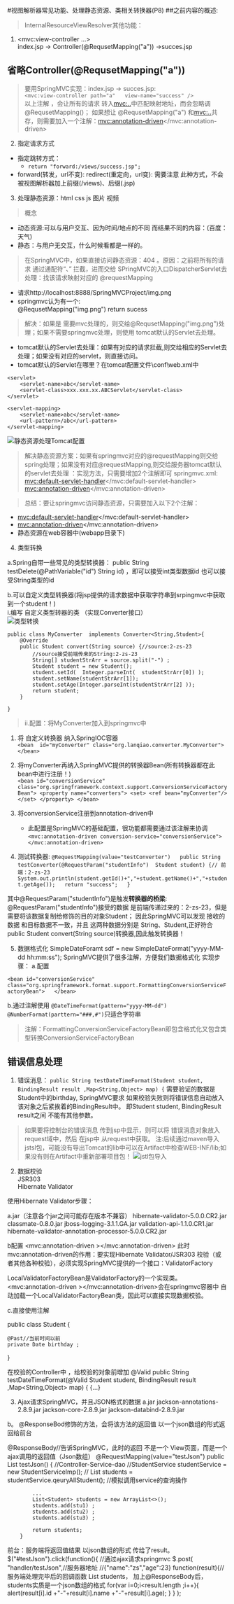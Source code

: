 #视图解析器常见功能、处理静态资源、类相关转换器(P8)
##之前内容的概述:
>InternalResourceViewResolver其他功能：  

1. <mvc:view-controller ...>  
index.jsp -> Controller(@RequsetMapping("a")) ->succes.jsp

## 省略Controller(@RequsetMapping("a"))
>要用SpringMVC实现：index.jsp -> succes.jsp:  
`<mvc:view-controller path="a"   view-name="success" />`  
以上注解 ，会让所有的请求 转入<mvc:..>中匹配映射地址，而会忽略调@RequsetMapping()；
如果想让 @RequsetMapping("a")  和<mvc:..>共存，则需要加入一个注解：<mvc:annotation-driven></mvc:annotation-driven>

2. 指定请求方式
 - 指定跳转方式：
   - `return "forward:/views/success.jsp";`
 - forward(转发，url不变):   redirect(重定向，url变): 需要注意 此种方式，不会被视图解析器加上前缀(/views)、后缀(.jsp)

3. 处理静态资源：html css js  图片 视频  
>概念 
   - 动态资源:可以与用户交互、因为时间/地点的不同 而结果不同的内容：(百度：天气)
   - 静态：与用户无交互，什么时候看都是一样的。  
>在SpringMVC中，如果直接访问静态资源：404 。原因：之前将所有的请求 通过通配符“、” 拦截，进而交给 SPringMVC的入口DispatcherServlet去处理：找该请求映射对应的 @requestMapping
   - 请求http://localhost:8888/SpringMVCProject/img.png
   - springmvc认为有一个:  
       @RequsetMapping("img.png")
           return sucess  
>解决：如果是 需要mvc处理的，则交给@RequsetMapping("img.png")处理；如果不需要springmvc处理，则使用 tomcat默认的Servlet去处理。
- tomcat默认的Servlet去处理：如果有对应的请求拦截,则交给相应的Servlet去处理；如果没有对应的servlet，则直接访问。
- tomcat默认的Servlet在哪里？在tomcat配置文件\conf\web.xml中
>
    <servlet>
        <servlet-name>abc</servlet-name>
        <servlet-class>xxx.xxx.xx.ABCServlet</servlet-class>
    </servlet>
	
    <servlet-mapping>
        <servlet-name>abc</servlet-name>
        <url-pattern>/abc</url-pattern>
    </servlet-mapping>
![静态资源处理Tomcat配置](静态资源处理Tomcat配置.png)

>解决静态资源方案：如果有springmvc对应的@requestMapping则交给spring处理；如果没有对应@requestMapping,则交给服务器tomcat默认的servlet去处理  ：实现方法，只需要增加2个注解即可 springmvc.xml:  
<mvc:default-servlet-handler></mvc:default-servlet-handler>
<mvc:annotation-driven></mvc:annotation-driven>

>总结：要让springmvc访问静态资源，只需要加入以下2个注解：
- <mvc:default-servlet-handler></mvc:default-servlet-handler>
- <mvc:annotation-driven></mvc:annotation-driven>
- 静态资源在web容器中(webapp目录下)

4. 类型转换

a.Spring自带一些常见的类型转换器：
public String  testDelete(@PathVariable("id") String id) ，即可以接受int类型数据id  也可以接受String类型的id


b.可以自定义类型转换器(将jsp提供的请求数据中获取字符串到srpingmvc中获取到一个student！)  
i.编写 自定义类型转器的类 （实现Converter接口）  
![类型转换](类型转换.png)

    public class MyConverter  implements Converter<String,Student>{
        @Override
        public Student convert(String source) {//source:2-zs-23
            //source接受前端传来的String:2-zs-23
            String[] studentStrArr = source.split("-") ;
            Student student = new Student();
            student.setId(  Integer.parseInt(  studentStrArr[0]) );
            student.setName(studentStrArr[1]);
            student.setAge(Integer.parseInt(studentStrArr[2] ));
            return student;
        }
    
    }

>ii.配置：将MyConverter加入到springmvc中  
1. 将 自定义转换器 纳入SpringIOC容器  
`<bean  id="myConverter" class="org.lanqiao.converter.MyConverter"></bean>`
	
2. 将myConverter再纳入SpringMVC提供的转换器Bean(所有转换器都在此bean中进行注册！)   
`
    <bean id="conversionService"  class="org.springframework.context.support.ConversionServiceFactoryBean">
        <property name="converters">
            <set>
                <ref bean="myConverter"/>
            </set>
        </property>
    </bean>
    `
3. 将conversionService注册到annotation-driven中  
   - 此配置是SpringMVC的基础配置，很功能都需要通过该注解来协调  
   `<mvc:annotation-driven conversion-service="conversionService"></mvc:annotation-driven>`

4. 测试转换器:
`@RequestMapping(value="testConverter")  
public String testConverter(@RequestParam("studentInfo")  Student student) {// 前端：2-zs-23  
            System.out.println(student.getId()+","+student.getName()+","+student.getAge());  
            return "success";  
        }  
`

其中@RequestParam("studentInfo")是触发**转换器的桥梁**:  
@RequestParam("studentInfo")接受的数据 是前端传递过来的：2-zs-23，但是 需要将该数据复制给修饰的目的对象Student；
因此SpringMVC可以发现 接收的数据 和目标数据不一致，并且 这两种数据分别是 String、Student,正好符合public Student convert(String source)转换器,因此触发转换器！


5. 数据格式化
SimpleDateForamt sdf = new SimpleDateFormat("yyyy-MM-dd  hh:mm:ss");
SpringMVC提供了很多注解，方便我们数据格式化
实现步骤：
a.配置
<!-- 配置 数据格式化 注解 所依赖的bean -->
`<bean id="conversionService" class="org.springframework.format.support.FormattingConversionServiceFactoryBean">  
</bean>`

b.通过注解使用
`@DateTimeFormat(pattern="yyyy-MM-dd")  
@NumberFormat(parttern="###,#")`只适合字符串
>注解：FormattingConversionServiceFactoryBean即包含格式化又包含类型转换ConversionServiceFactoryBean


## 错误信息处理
1. 错误消息：
`public String testDateTimeFormat(Student student, BindingResult result ,Map<String,Object> map) {`
需要验证的数据是 Student中的birthday, SpringMVC要求 如果校验失败则将错误信息自动放入 该对象之后紧挨着的BindingResult中。
即Student student, BindingResult result之间 不能有其他参数。

> 如果要将控制台的错误消息 传到jsp中显示，则可以将 错误消息对象放入request域中，然后 在jsp中 从request中获取。
注:后续通过maven导入jstsl包，可能没有导出Tomcat的lib中可以在Artifact中检查WEB-INF/lib;如果没有则在Artifact中重新部署项目包！
![jstl包导入](jstl包导入.png)


2. 数据校验   
   JSR303  
   Hibernate Validator

使用Hibernate Validator步骤：

a.jar（注意各个jar之间可能存在版本不兼容）
hibernate-validator-5.0.0.CR2.jar 	classmate-0.8.0.jar 	jboss-logging-3.1.1.GA.jar
validation-api-1.1.0.CR1.jar 	hibernate-validator-annotation-processor-5.0.0.CR2.jar

b配置
<mvc:annotation-driven ></mvc:annotation-driven>
此时mvc:annotation-driven的作用：要实现Hibernate Validator/JSR303 校验（或者其他各种校验），必须实现SpringMVC提供的一个接口：ValidatorFactory

LocalValidatorFactoryBean是ValidatorFactory的一个实现类。
<mvc:annotation-driven ></mvc:annotation-driven>会在springmvc容器中 自动加载一个LocalValidatorFactoryBean类，因此可以直接实现数据校验。

c.直接使用注解

public class Student {

	@Past//当前时间以前
	private Date birthday ;
}


在校验的Controller中 ，给校验的对象前增加 @Valid
public String testDateTimeFormat(@Valid Student student, BindingResult result ,Map<String,Object> map) {
{...}


3. Ajax请求SpringMVC，并且JSON格式的数据
a.jar
jackson-annotations-2.8.9.jar
jackson-core-2.8.9.jar
jackson-databind-2.8.9.jar


b。
@ResponseBod修饰的方法，会将该方法的返回值 以一个json数组的形式返回给前台

@ResponseBody//告诉SpringMVC，此时的返回 不是一个 View页面，而是一个 ajax调用的返回值（Json数组）
@RequestMapping(value="testJson")
public List<Student> testJson() {
//Controller-Service-dao
//StudentService studentService = new StudentServiceImp();
//			List<Student> students =  studentService.qeuryAllStudent();
//模拟调用service的查询操作

			...
			List<Student> students = new ArrayList<>();
			students.add(stu1) ;
			students.add(stu2) ;
			students.add(stu3) ;
			
			return students;
		}


前台：服务端将返回值结果 以json数组的形式 传给了result。
$("#testJson").click(function(){
//通过ajax请求springmvc
$.post(
"handler/testJson",//服务器地址
//{"name":"zs","age":23}
function(result){//服务端处理完毕后的回调函数 List<Student> students， 加上@ResponseBody后， students实质是一个json数组的格式
for(var i=0;i<result.length ;i++){
alert(result[i].id +"-"+result[i].name +"-"+result[i].age);
}
}
);


